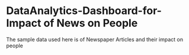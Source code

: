 # DataAnalytics-Dashboard-for-Impact of News on People

The sample data used here is of Newspaper Articles and their impact on people

